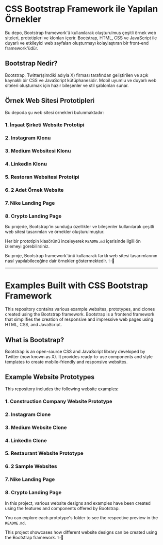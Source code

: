 # CSS Bootstrap Framework ile Yapılan Örnekler

Bu depo, Bootstrap framework'ü kullanılarak oluşturulmuş çeşitli örnek web siteleri, prototipleri ve klonları içerir. Bootstrap, HTML, CSS ve JavaScript ile duyarlı ve etkileyici web sayfaları oluşturmayı kolaylaştıran bir front-end framework'üdür.

## Bootstrap Nedir?

Bootstrap, Twitter(şimdiki adıyla X) firması tarafından geliştirilen ve açık kaynaklı bir CSS ve JavaScript kütüphanesidir. Mobil uyumlu ve duyarlı web siteleri oluşturmak için hazır bileşenler ve stil şablonları sunar.

## Örnek Web Sitesi Prototipleri

Bu depoda şu web sitesi örnekleri bulunmaktadır:

### 1. İnşaat Şirketi Website Prototipi
### 2. Instagram Klonu
### 3. Medium Websitesi Klonu
### 4. LinkedIn Klonu
### 5. Restoran Websitesi Prototipi
### 6. 2 Adet Örnek Website
### 7. Nike Landing Page
### 8. Crypto Landing Page


Bu projede, Bootstrap'in sunduğu özellikler ve bileşenler kullanılarak çeşitli web sitesi tasarımları ve örnekler oluşturulmuştur.

Her bir prototipin klasörünü inceleyerek `README.md` içerisinde ilgili  ön izlemeyi görebilirsiniz.


Bu proje, Bootstrap framework'ünü kullanarak farklı web sitesi tasarımlarının nasıl yapılabileceğine dair örnekler göstermektedir. ✨🚀

---------------------------------------------------------------------------------------------------------------------------------------------

# Examples Built with CSS Bootstrap Framework

This repository contains various example websites, prototypes, and clones created using the Bootstrap framework. Bootstrap is a frontend framework that simplifies the creation of responsive and impressive web pages using HTML, CSS, and JavaScript.

## What is Bootstrap?

Bootstrap is an open-source CSS and JavaScript library developed by Twitter (now known as X). It provides ready-to-use components and style templates to create mobile-friendly and responsive websites.

## Example Website Prototypes

This repository includes the following website examples:

### 1. Construction Company Website Prototype
### 2. Instagram Clone
### 3. Medium Website Clone
### 4. LinkedIn Clone
### 5. Restaurant Website Prototype
### 6. 2 Sample Websites
### 7. Nike Landing Page
### 8. Crypto Landing Page


In this project, various website designs and examples have been created using the features and components offered by Bootstrap.

You can explore each prototype's folder to see the respective preview in the `README.md`.


This project showcases how different website designs can be created using the Bootstrap framework. ✨🚀 
